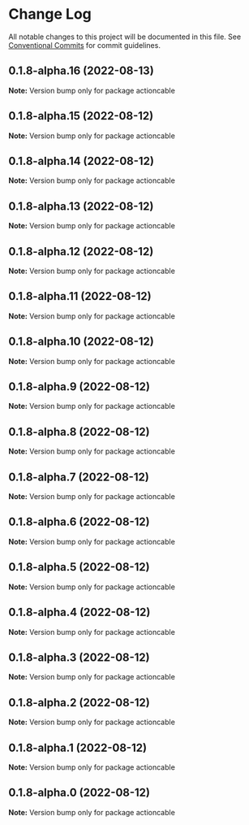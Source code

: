 # Change Log

All notable changes to this project will be documented in this file.
See [Conventional Commits](https://conventionalcommits.org) for commit guidelines.

## 0.1.8-alpha.16 (2022-08-13)

**Note:** Version bump only for package actioncable





## 0.1.8-alpha.15 (2022-08-12)

**Note:** Version bump only for package actioncable





## 0.1.8-alpha.14 (2022-08-12)

**Note:** Version bump only for package actioncable





## 0.1.8-alpha.13 (2022-08-12)

**Note:** Version bump only for package actioncable





## 0.1.8-alpha.12 (2022-08-12)

**Note:** Version bump only for package actioncable





## 0.1.8-alpha.11 (2022-08-12)

**Note:** Version bump only for package actioncable





## 0.1.8-alpha.10 (2022-08-12)

**Note:** Version bump only for package actioncable





## 0.1.8-alpha.9 (2022-08-12)

**Note:** Version bump only for package actioncable





## 0.1.8-alpha.8 (2022-08-12)

**Note:** Version bump only for package actioncable





## 0.1.8-alpha.7 (2022-08-12)

**Note:** Version bump only for package actioncable





## 0.1.8-alpha.6 (2022-08-12)

**Note:** Version bump only for package actioncable





## 0.1.8-alpha.5 (2022-08-12)

**Note:** Version bump only for package actioncable





## 0.1.8-alpha.4 (2022-08-12)

**Note:** Version bump only for package actioncable





## 0.1.8-alpha.3 (2022-08-12)

**Note:** Version bump only for package actioncable





## 0.1.8-alpha.2 (2022-08-12)

**Note:** Version bump only for package actioncable





## 0.1.8-alpha.1 (2022-08-12)

**Note:** Version bump only for package actioncable





## 0.1.8-alpha.0 (2022-08-12)

**Note:** Version bump only for package actioncable
